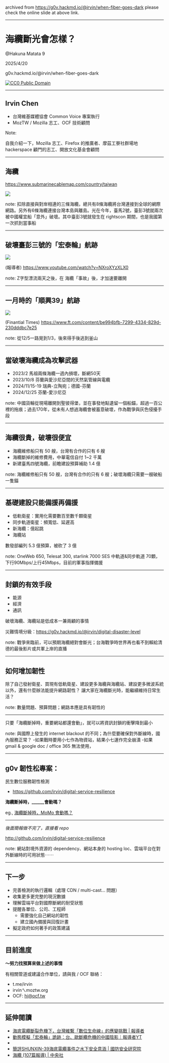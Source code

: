archived from https://g0v.hackmd.io/@irvin/when-fiber-goes-dark
please check the online slide at above link. 

---

# 海纜斷光會怎樣？

@Hakuna Matata 9 

2025/4/20

g0v.hackmd.io/@irvin/when-fiber-goes-dark

[![CC0 Public Domain](https://hackmd.io/_uploads/SJTgCKZhkg.svg)](https://creativecommons.org/publicdomain/zero/1.0/)

---

## Irvin Chen

- 台灣維基媒體協會 Common Voice 專案執行 
- MozTW / Mozilla 志工、OCF 技術顧問

Note:

自我介紹一下，Mozilla 志工、Firefox 的推廣者、摩茲工寮社群場地 hackerspace 顧門的志工、開放文化基金會顧問

---

## 海纜

https://www.submarinecablemap.com/country/taiwan

![](https://g0v.hackmd.io/_uploads/r1Tc88ZJge.png)

note: 扣除直接與對岸相連的三條海纜，總共有8條海纜將台灣連接到全球的網際網路。另外有6條海纜連接台灣本島與離島。光在今年，臺馬2號，臺彭3號就兩次被中國權宜船「意外」破壞。其中臺彭3號就發生在 rightscon 期間，也是我國第一次抓到當事船

---

## 破壞臺彭三號的「宏泰輪」航跡

![](https://g0v.hackmd.io/_uploads/H1DghIWJxe.png)

(報導者) https://www.youtube.com/watch?v=NXroXYzXLX0

note: Z字型漂流兩天之後，在
海纜「事故」後，才加速要離開

---

## 一月時的「順興39」航跡

![](https://g0v.hackmd.io/_uploads/rJltAYLW1lx.png)

(Finantial Times) https://www.ft.com/content/be994bfb-7299-4334-829d-230dddbc7e25

note: 從12/5一路晃到1/3，後來得手後逃到釜山

---

## 當破壞海纜成為攻擊武器

- 2023/2 馬祖兩條海纜一週內損壞，斷網50天
- 2023/10/8 芬蘭與愛沙尼亞間的天然氣管線與電纜
- 2024/11/15-19 瑞典-立陶宛；德國-芬蘭
- 2024/12/25 芬蘭-愛沙尼亞

note: 中國貨輪從現場離開到聖彼得堡，並在事發地點遺留一個船錨，超過一百公裡的拖痕；過去170年，從未有人想過海纜會被蓄意破壞，作為戰爭與灰色侵擾手段

---

## 海纜很貴，破壞很便宜

- 海纜維修船只有 50 艘，台灣有合作的只有 6 艘
- 海纜斷掉的維修費用，中華電信自付 1~2 千萬
- 新建臺馬四號海纜，前瞻建設預算補助 1.4 億

note: 海纜維修船只有 50 艘，台灣有合作的只有 6 艘；破壞海纜只需要一艘破船一隻錨

---

## 基礎建設只能備援再備援

- 低軌衛星：實用化需要數百至數千顆衛星
- 同步軌道衛星：頻寬低、延遲高
- 新海纜：億起跳
- 海纜站

數發部編列 5.3 億預算，被砍了 3 億

note: OneWeb 650, Telesat 300, starlink 7000
SES 中軌道&同步軌道 70顆，下行90Mbps/上行45Mbps，目前的軍事指揮備援

---

## 封鎖的有效手段

- 能源
- 經濟
- 通訊

破壞海纜、海纜站是低成本一兼兩顧的事情

災難情境分級：https://g0v.hackmd.io/@irvin/digital-disaster-level

note: 戰爭來臨前，可以預期海纜絕對會斷光；台海戰爭時世界再也看不到賴給清德的最後影片或共軍上岸的直播

---

## 如何增加韌性

除了自己發射衛星、買現有低軌衛星、建設更多海纜與海纜站、建設更多微波系統以外，還有什麼辦法能提升網路韌性？
讓大家在海纜斷光時，能繼續維持日常生活？

note: 數量問題、預算問題；網路本應是具有韌性的


---

只要「海纜斷掉時，重要網站都還會動」，就可以將資訊封鎖的衝擊降到最小

note: 與國際上發生的 internet blackout 的不同；為什麼要確保對外斷線時，國內服務正常？ -如果戰時要用小七作為物資站，結果小七運作完全崩潰 -如果 gmail & google doc / office 365 無法使用，

---

## g0v 韌性松專案： 


民生數位服務韌性檢測

- https://github.com/irvin/digital-service-resilience

**海纜斷掉時，______會動嗎？**

eg., [海纜斷掉時，MoMo 會動嗎？](https://irvin.github.io/web-resilience-test-result/?url=https://www.momoshop.com.tw/category/LgrpCategory.jsp?l_code=2180000000)

---

_後面簡報做不完了，直接看 repo_

http://github.com/irvin/digital-service-resilience

note: 網站對境外資源的 dependency、網站本身的 hosting loc、雲端平台在對外斷線時的可用狀態⋯⋯

---

## 下一步

- 完善檢測的執行邏輯（處理 CDN / multi-cast... 問題）
- 收集更多更完整的現況數據
- 理解雲端平台對國際斷網的耐受狀態
- 提醒各單位、公司、工程師
    - 需要強化自己網站的韌性
    - 建立國內備援與回復計畫
- 擬定政府如何著手的政策建議

---

## 目前進度

**～努力找預算來做上述的事情**

有相關管道或建議合作單位，請與我 / OCF 聯絡： 
- t.me/irvin
- irvinㄟmoztw.org
- OCF: hi@ocf.tw

---

## 延伸閱讀

- [海底電纜斷裂危機下，台灣維繫「數位生命線」的應變挑戰 | 報導者](https://www.twreporter.org/a/damaged-undersea-cables-raises-alarm-in-taiwan)
- [動態模擬「宏泰輪」詭跡：台、歐斷纜危機的中國陰影｜報導者YT ](https://www.youtube.com/watch?v=NXroXYzXLX0)
- 
- [簡評SHUNXIN-39海底電纜事件之水下安全意涵 | 國防安全研究院](https://indsr.org.tw/focus?typeid=0&uid=11&pid=2758)
- [海纜 (107篇報導) | 中央社](https://www.cna.com.tw/tag/12261/)
